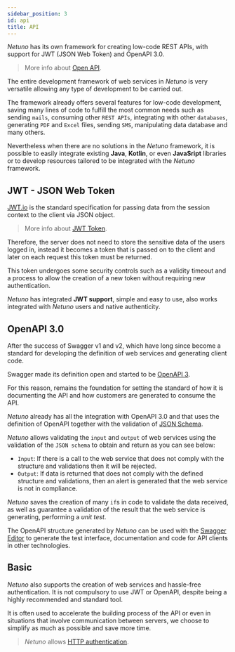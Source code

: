 ```yaml
---
sidebar_position: 3
id: api
title: API
---
```


_Netuno_ has its own framework for creating low-code REST APIs, with support for JWT (JSON Web Token) and OpenAPI 3.0.

> More info about [Open API](/docs/academy/server/services/openapi).

The entire development framework of web services in _Netuno_ is very versatile allowing any type of development to be carried out.

The framework already offers several features for low-code development, saving many lines of code to fulfill the most common needs such as sending `mails`, consuming other `REST APIs`, integrating with other `databases`, generating `PDF` and `Excel` files, sending `SMS`, manipulating data database and many others.

Nevertheless when there are no solutions in the _Netuno_ framework, it is possible to easily integrate existing **Java**, **Kotlin**, or even **JavaSript** libraries or to develop resources tailored to be integrated with the _Netuno_ framework.

## JWT - JSON Web Token

[JWT.io](https://jwt.io/) is the standard specification for passing data from the session context to the client via JSON object.

> More info about [JWT Token](/docs/academy/server/services/jwt).

Therefore, the server does not need to store the sensitive data of the users logged in, instead it becomes a token that is passed on to the client and later on each request this token must be returned.

This token undergoes some security controls such as a validity timeout and a process to allow the creation of a new token without requiring new authentication.

_Netuno_ has integrated **JWT support**, simple and easy to use, also works integrated with _Netuno_ users and native authenticity.

## OpenAPI 3.0

After the success of Swagger v1 and v2, which have long since become a standard for developing the definition of web services and generating client code.

Swagger made its definition open and started to be [OpenAPI 3](https://www.openapis.org/).

For this reason, remains the foundation for setting the standard of how it is documenting the API and how customers are generated to consume the API.

_Netuno_ already has all the integration with OpenAPI 3.0 and that uses the definition of OpenAPI together with the validation of [JSON Schema](https://json-schema.org/).

_Netuno_ allows validating the `input` and `output` of web services using the validation of the `JSON schema` to obtain and return as you can see below:

- `Input`: If there is a call to the web service that does not comply with the structure and validations then it will be rejected.
- `Output`: If data is returned that does not comply with the defined structure and validations, then an alert is generated that the web service is not in compliance.

_Netuno_ saves the creation of many `if`s in code to validate the data received, as well as guarantee a validation of the result that the web service is generating, performing a _unit test_.

The OpenAPI structure generated by _Netuno_ can be used with the [Swagger Editor](https://editor.swagger.io/) to generate the test interface, documentation and code for API clients in other technologies.

## Basic

_Netuno_ also supports the creation of web services and hassle-free authentication. It is not compulsory to use JWT or OpenAPI, despite being a highly recommended and standard tool.

It is often used to accelerate the building process of the API or even in situations that involve communication between servers, we choose to simplify as much as possible and save more time.

> _Netuno_ allows [HTTP authentication](https://developer.mozilla.org/en-US/docs/Web/HTTP/Authentication).


